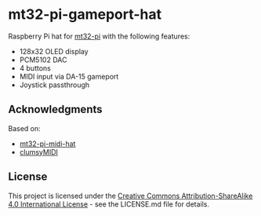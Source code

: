 # mt32-pi-gameport-hat

Raspberry Pi hat for [mt32-pi](https://github.com/dwhinham/mt32-pi) with the following features:
* 128x32 OLED display
* PCM5102 DAC
* 4 buttons
* MIDI input via DA-15 gameport
* Joystick passthrough

## Acknowledgments

Based on:
* [mt32-pi-midi-hat](https://github.com/chris-jh/mt32-pi-midi-hat)
* [clumsyMIDI](https://github.com/gmcn42/clumsyMIDI)

## License

This project is licensed under the [Creative Commons Attribution-ShareAlike 4.0 International License](https://creativecommons.org/licenses/by-sa/4.0/) - see the LICENSE.md file for details.
